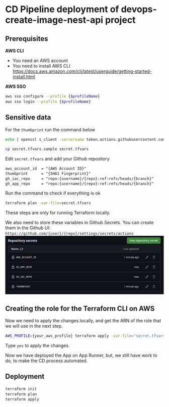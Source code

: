 # CD Pipeline deployment of devops-create-image-nest-api project

## Prerequisites

**AWS CLI**

- You need an AWS account
- You need to install AWS CLI
https://docs.aws.amazon.com/cli/latest/userguide/getting-started-install.html

**AWS SSO**

```bash
aws sso configure --profile {$profileName}
aws sso login --profile {$profileName}
```

## Sensitive data

For the `thumbprint` run the command below

```bash
echo | openssl s_client -servername token.actions.githubusercontent.com -connect token.actions.githubusercontent.com:443 2>/dev/null | openssl x509 -fingerprint -noout | sed 's/SHA1 Fingerprint=//' | tr -d ':'
```

```bash
cp secret.tfvars.sample secret.tfvars
```

Edit `secret.tfvars` and add your Github repository

```hcl
aws_account_id  = "{AWS Account ID}"
thumbprint      = "{SHA1 Fingerprint}"
gh_iac_repo     = "repo:{username}/{repo}:ref:refs/heads/{branch}"
gh_app_repo     = "repo:{username}/{repo}:ref:refs/heads/{branch}"
```

Run the command to check if everything is ok

```bash
terraform plan -var-file=secret.tfvars
```

These steps are only for running Terraform locally.

We also need to store these variables in Github Secrets.
You can create them in the Github UI: 
`https://github.com/{user}/{repo}/settings/secrets/actions`
![alt text](assets/gh_secrets.png)

## Creating the role for the Terraform CLI on AWS

Now we need to apply the changes locally, and get the ARN of the role that we will use in the next step.

```bash
AWS_PROFILE={your_aws_profile} terraform apply -var-file="secret.tfvars"
```

Type `yes` to apply the changes.

Now we have deployed the App on App Runner, but, we still have work to do, to make the CD process automated.

## Deployment

```bash
terraform init
terraform plan
terraform apply
```